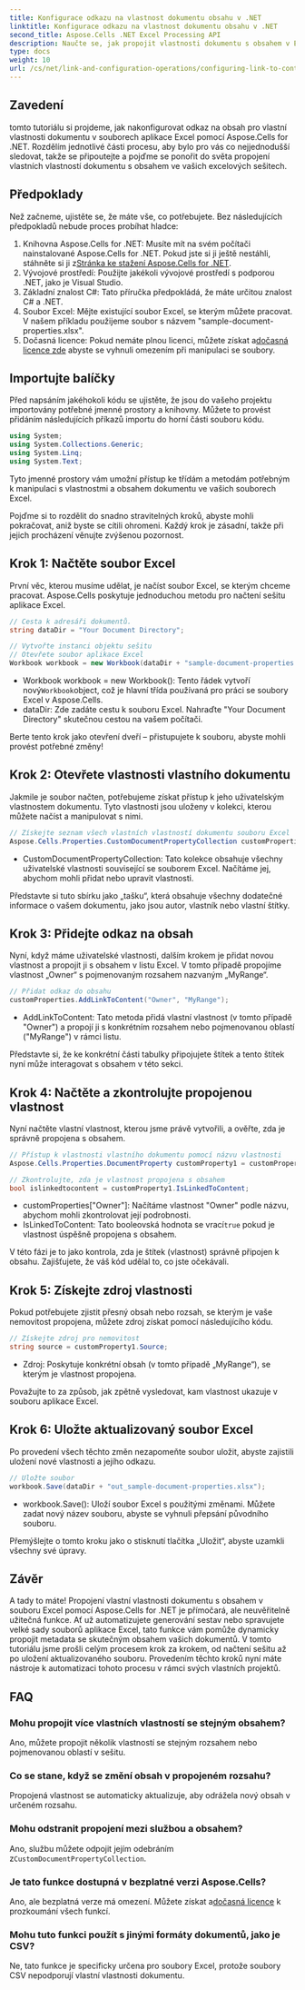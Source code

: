 ```yaml
---
title: Konfigurace odkazu na vlastnost dokumentu obsahu v .NET
linktitle: Konfigurace odkazu na vlastnost dokumentu obsahu v .NET
second_title: Aspose.Cells .NET Excel Processing API
description: Naučte se, jak propojit vlastnosti dokumentu s obsahem v Excelu pomocí Aspose.Cells for .NET. Výukový program krok za krokem pro vývojáře.
type: docs
weight: 10
url: /cs/net/link-and-configuration-operations/configuring-link-to-content-document-property/
---
```

## Zavedení

tomto tutoriálu si projdeme, jak nakonfigurovat odkaz na obsah pro vlastní vlastnosti dokumentu v souborech aplikace Excel pomocí Aspose.Cells for .NET. Rozdělím jednotlivé části procesu, aby bylo pro vás co nejjednodušší sledovat, takže se připoutejte a pojďme se ponořit do světa propojení vlastních vlastností dokumentu s obsahem ve vašich excelových sešitech.

## Předpoklady

Než začneme, ujistěte se, že máte vše, co potřebujete. Bez následujících předpokladů nebude proces probíhat hladce:

1.  Knihovna Aspose.Cells for .NET: Musíte mít na svém počítači nainstalované Aspose.Cells for .NET. Pokud jste si ji ještě nestáhli, stáhněte si ji z[Stránka ke stažení Aspose.Cells for .NET](https://releases.aspose.com/cells/net/).
2. Vývojové prostředí: Použijte jakékoli vývojové prostředí s podporou .NET, jako je Visual Studio.
3. Základní znalost C#: Tato příručka předpokládá, že máte určitou znalost C# a .NET.
4. Soubor Excel: Mějte existující soubor Excel, se kterým můžete pracovat. V našem příkladu použijeme soubor s názvem "sample-document-properties.xlsx".
5. Dočasná licence: Pokud nemáte plnou licenci, můžete získat a[dočasná licence zde](https://purchase.aspose.com/temporary-license/) abyste se vyhnuli omezením při manipulaci se soubory.

## Importujte balíčky

Před napsáním jakéhokoli kódu se ujistěte, že jsou do vašeho projektu importovány potřebné jmenné prostory a knihovny. Můžete to provést přidáním následujících příkazů importu do horní části souboru kódu.

```csharp
using System;
using System.Collections.Generic;
using System.Linq;
using System.Text;
```

Tyto jmenné prostory vám umožní přístup ke třídám a metodám potřebným k manipulaci s vlastnostmi a obsahem dokumentu ve vašich souborech Excel.

Pojďme si to rozdělit do snadno stravitelných kroků, abyste mohli pokračovat, aniž byste se cítili ohromeni. Každý krok je zásadní, takže při jejich procházení věnujte zvýšenou pozornost.

## Krok 1: Načtěte soubor Excel

První věc, kterou musíme udělat, je načíst soubor Excel, se kterým chceme pracovat. Aspose.Cells poskytuje jednoduchou metodu pro načtení sešitu aplikace Excel.

```csharp
// Cesta k adresáři dokumentů.
string dataDir = "Your Document Directory";

// Vytvořte instanci objektu sešitu
// Otevřete soubor aplikace Excel
Workbook workbook = new Workbook(dataDir + "sample-document-properties.xlsx");
```

-  Workbook workbook = new Workbook(): Tento řádek vytvoří nový`Workbook`object, což je hlavní třída používaná pro práci se soubory Excel v Aspose.Cells.
- dataDir: Zde zadáte cestu k souboru Excel. Nahraďte "Your Document Directory" skutečnou cestou na vašem počítači.

Berte tento krok jako otevření dveří – přistupujete k souboru, abyste mohli provést potřebné změny!

## Krok 2: Otevřete vlastnosti vlastního dokumentu

Jakmile je soubor načten, potřebujeme získat přístup k jeho uživatelským vlastnostem dokumentu. Tyto vlastnosti jsou uloženy v kolekci, kterou můžete načíst a manipulovat s nimi.

```csharp
// Získejte seznam všech vlastních vlastností dokumentu souboru Excel
Aspose.Cells.Properties.CustomDocumentPropertyCollection customProperties = workbook.Worksheets.CustomDocumentProperties;
```

- CustomDocumentPropertyCollection: Tato kolekce obsahuje všechny uživatelské vlastnosti související se souborem Excel. Načítáme jej, abychom mohli přidat nebo upravit vlastnosti.

Představte si tuto sbírku jako „tašku“, která obsahuje všechny dodatečné informace o vašem dokumentu, jako jsou autor, vlastník nebo vlastní štítky.

## Krok 3: Přidejte odkaz na obsah

Nyní, když máme uživatelské vlastnosti, dalším krokem je přidat novou vlastnost a propojit ji s obsahem v listu Excel. V tomto případě propojíme vlastnost „Owner“ s pojmenovaným rozsahem nazvaným „MyRange“.

```csharp
// Přidat odkaz do obsahu
customProperties.AddLinkToContent("Owner", "MyRange");
```

- AddLinkToContent: Tato metoda přidá vlastní vlastnost (v tomto případě "Owner") a propojí ji s konkrétním rozsahem nebo pojmenovanou oblastí ("MyRange") v rámci listu.

Představte si, že ke konkrétní části tabulky připojujete štítek a tento štítek nyní může interagovat s obsahem v této sekci.

## Krok 4: Načtěte a zkontrolujte propojenou vlastnost

Nyní načtěte vlastní vlastnost, kterou jsme právě vytvořili, a ověřte, zda je správně propojena s obsahem.

```csharp
// Přístup k vlastnosti vlastního dokumentu pomocí názvu vlastnosti
Aspose.Cells.Properties.DocumentProperty customProperty1 = customProperties["Owner"];

// Zkontrolujte, zda je vlastnost propojena s obsahem
bool islinkedtocontent = customProperty1.IsLinkedToContent;
```

- customProperties["Owner"]: Načítáme vlastnost "Owner" podle názvu, abychom mohli zkontrolovat její podrobnosti.
- IsLinkedToContent: Tato booleovská hodnota se vrací`true` pokud je vlastnost úspěšně propojena s obsahem.

V této fázi je to jako kontrola, zda je štítek (vlastnost) správně připojen k obsahu. Zajišťujete, že váš kód udělal to, co jste očekávali.

## Krok 5: Získejte zdroj vlastnosti

Pokud potřebujete zjistit přesný obsah nebo rozsah, se kterým je vaše nemovitost propojena, můžete zdroj získat pomocí následujícího kódu.

```csharp
// Získejte zdroj pro nemovitost
string source = customProperty1.Source;
```

- Zdroj: Poskytuje konkrétní obsah (v tomto případě „MyRange“), se kterým je vlastnost propojena.

Považujte to za způsob, jak zpětně vysledovat, kam vlastnost ukazuje v souboru aplikace Excel.

## Krok 6: Uložte aktualizovaný soubor Excel

Po provedení všech těchto změn nezapomeňte soubor uložit, abyste zajistili uložení nové vlastnosti a jejího odkazu.

```csharp
// Uložte soubor
workbook.Save(dataDir + "out_sample-document-properties.xlsx");
```

- workbook.Save(): Uloží soubor Excel s použitými změnami. Můžete zadat nový název souboru, abyste se vyhnuli přepsání původního souboru.

Přemýšlejte o tomto kroku jako o stisknutí tlačítka „Uložit“, abyste uzamkli všechny své úpravy.

## Závěr

A tady to máte! Propojení vlastní vlastnosti dokumentu s obsahem v souboru Excel pomocí Aspose.Cells for .NET je přímočará, ale neuvěřitelně užitečná funkce. Ať už automatizujete generování sestav nebo spravujete velké sady souborů aplikace Excel, tato funkce vám pomůže dynamicky propojit metadata se skutečným obsahem vašich dokumentů.
V tomto tutoriálu jsme prošli celým procesem krok za krokem, od načtení sešitu až po uložení aktualizovaného souboru. Provedením těchto kroků nyní máte nástroje k automatizaci tohoto procesu v rámci svých vlastních projektů.

## FAQ

### Mohu propojit více vlastních vlastností se stejným obsahem?
Ano, můžete propojit několik vlastností se stejným rozsahem nebo pojmenovanou oblastí v sešitu.

### Co se stane, když se změní obsah v propojeném rozsahu?
Propojená vlastnost se automaticky aktualizuje, aby odrážela nový obsah v určeném rozsahu.

### Mohu odstranit propojení mezi službou a obsahem?
 Ano, službu můžete odpojit jejím odebráním z`CustomDocumentPropertyCollection`.

### Je tato funkce dostupná v bezplatné verzi Aspose.Cells?
 Ano, ale bezplatná verze má omezení. Můžete získat a[dočasná licence](https://purchase.aspose.com/temporary-license/) k prozkoumání všech funkcí.

### Mohu tuto funkci použít s jinými formáty dokumentů, jako je CSV?
Ne, tato funkce je specificky určena pro soubory Excel, protože soubory CSV nepodporují vlastní vlastnosti dokumentu.